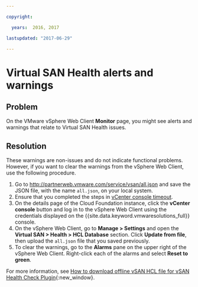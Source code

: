 ```yaml
---

copyright:

  years:  2016, 2017

lastupdated: "2017-06-29"

---
```


# Virtual SAN Health alerts and warnings

## Problem
On the VMware vSphere Web Client **Monitor** page, you might see alerts and warnings that relate to Virtual SAN Health issues.

## Resolution 
These warnings are non-issues and do not indicate functional problems. However, if you want to clear the warnings from the vSphere Web Client, 
use the following procedure.

1. Go to http://partnerweb.vmware.com/service/vsan/all.json and save the JSON file, with the name `all.json`, on your local system.
2. Ensure that you completed the steps in [vCenter console timeout](trbl_timeout_vc_console.html).
3. On the details page of the Cloud Foundation instance, click the **vCenter console** button and log in to the vSphere Web Client using the credentials displayed on the {{site.data.keyword.vmwaresolutions_full}} console.
4. On the vSphere Web Client, go to **Manage > Settings** and open the **Virtual SAN > Health > HCL Database** section. Click **Update from file**, then upload the `all.json` file that you saved previously.
5. To clear the warnings, go to the **Alarms** pane on the upper right of the vSphere Web Client. Right-click each of the alarms and select **Reset to green**.

For more information, see [How to download offline vSAN HCL file for vSAN Health Check Plugin](http://www.virtuallyghetto.com/2015/05/how-to-download-offline-vsan-hcl-file-for-vsan-health-check-plugin.html){:new_window}.
